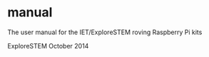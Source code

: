 manual
=====

The user manual for the IET/ExploreSTEM roving Raspberry Pi kits


ExploreSTEM
October 2014
